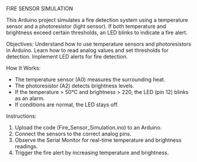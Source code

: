 FIRE SENSOR SIMULATION

This Arduino project simulates a fire detection system using a temperature sensor and a photoresistor (light sensor). If both temperature and brightness exceed certain thresholds, an LED blinks to indicate a fire alert.

Objectives:
Understand how to use temperature sensors and photoresistors in Arduino.
Learn how to read analog values and set thresholds for detection.
Implement LED alerts for fire detection.

How It Works: 
- The temperature sensor (A0) measures the surrounding heat.
- The photoresistor (A2) detects brightness levels.
- If the temperature > 50°C and brightness > 220, the LED (pin 12) blinks as an alarm.
- If conditions are normal, the LED stays off.

Instructions: 
1. Upload the code (Fire_Sensor_Simulation.ino) to an Arduino.
2. Connect the sensors to the correct analog pins.
3. Observe the Serial Monitor for real-time temperature and brightness readings.
4. Trigger the fire alert by increasing temperature and brightness.
